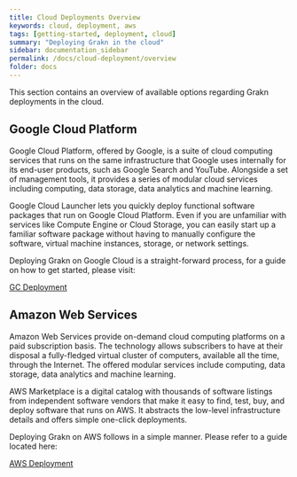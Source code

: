 ```yaml
---
title: Cloud Deployments Overview
keywords: cloud, deployment, aws
tags: [getting-started, deployment, cloud]
summary: "Deploying Grakn in the cloud"
sidebar: documentation_sidebar
permalink: /docs/cloud-deployment/overview
folder: docs
---
```


This section contains an overview of available options regarding Grakn deployments in the cloud.

    
## Google Cloud Platform

Google Cloud Platform, offered by Google, is a suite of cloud computing services that runs on the same infrastructure that Google uses internally for its end-user products, such as Google Search and YouTube. 
Alongside a set of management tools, it provides a series of modular cloud services including computing, data storage, data analytics and machine learning.

Google Cloud Launcher lets you quickly deploy functional software packages that run on Google Cloud Platform. Even if you are unfamiliar with services like Compute Engine or Cloud Storage, 
you can easily start up a familiar software package without having to manually configure the software, virtual machine instances, storage, or network settings.
 
Deploying Grakn on Google Cloud is a straight-forward process, for a guide on how to get started, please visit: 

[GC Deployment](https://dev.grakn.ai/docs/cloud-deployment/gc-deployment)


## Amazon Web Services

Amazon Web Services provide on-demand cloud computing platforms on a paid subscription basis. The technology allows subscribers to have at their disposal a fully-fledged virtual cluster of computers, 
available all the time, through the Internet. The offered modular services include computing, data storage, data analytics and machine learning.

AWS Marketplace is a digital catalog with thousands of software listings from independent software vendors that make it easy to find, test, buy, and deploy software that runs on AWS. It abstracts the low-level infrastructure
details and offers simple one-click deployments.

Deploying Grakn on AWS follows in a simple manner. Please refer to a guide located here: 

[AWS Deployment](https://dev.grakn.ai/docs/cloud-deployment/aws-deployment)





